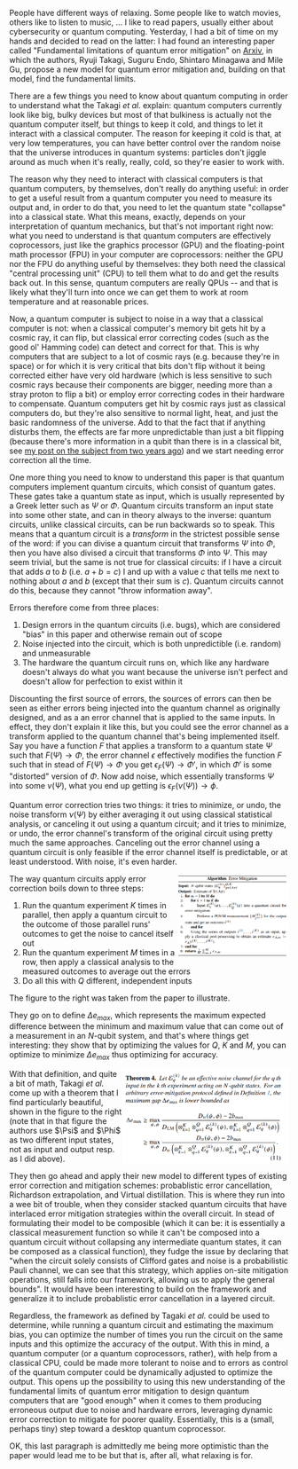 People have different ways of relaxing. Some people like to watch movies, others like to listen to music, ... I like to read papers, usually either about cybersecurity or quantum computing. Yesterday, I had a bit of time on my hands and decided to read on the latter: I had found an interesting paper called "Fundamental limitations of quantum error mitigation" on [Arxiv](https://arxiv.org/pdf/2109.04457.pdf), in which the authors, Ryuji Takagi, Suguru Endo, Shintaro Minagawa and Mile Gu, propose a new model for quantum error mitigation and, building on that model, find the fundamental limits.

<!--more-->

There are a few things you need to know about quantum computing in order to understand what the Takagi <i>et al.</i> explain: quantum computers currently look like big, bulky devices but most of that bulkiness is actually not the quantum computer itself, but things to keep it cold, and things to let it interact with a classical computer. The reason for keeping it cold is that, at very low temperatures, you can have better control over the random noise that the universe introduces in quantum systems: particles don't jiggle around as much when it's really, really, cold, so they're easier to work with.

The reason why they need to interact with classical computers is that quantum computers, by themselves, don't really do anything useful: in order to get a useful result from a quantum computer you need to measure its output and, in order to do that, you need to let the quantum state "collapse" into a classical state. What this means, exactly, depends on your interpretation of quantum mechanics, but that's not important right now: what you need to understand is that quantum computers are effectively coprocessors, just like the graphics processor (GPU) and the floating-point math processor (FPU) in your computer are coprocessors: neither the GPU nor the FPU do anything useful by themselves: they both need the classical "central processing unit" (CPU) to tell them what to do and get the results back out. In this sense, quantum computers are really QPUs -- and that is likely what they'll turn into once we can get them to work at room temperature and at reasonable prices.

Now, a quantum computer is subject to noise in a way that a classical computer is not: when a classical computer's memory bit gets hit by a cosmic ray, it can flip, but classical error correcting codes (such as the good ol' Hamming code) can detect and correct for that. This is why computers that are subject to a lot of cosmic rays (e.g. because they're in space) or for which it is very critical that bits don't flip without it being corrected either have very old hardware (which is less sensitive to such cosmic rays because their components are bigger, needing more than a stray proton to flip a bit) or employ error correcting codes in their hardware to compensate. Quantum computers get hit by cosmic rays just as classical computers do, but they're also sensitive to normal light, heat, and just the basic randomness of the universe. Add to that the fact that if anything disturbs them, the effects are far more unpredictable than just a bit flipping (because there's more information in a qubit than there is in a classical bit, see [my post on the subject from two years ago](https://rlc.vlinder.ca/blog/2019/11/03/why-quantum-exponential)) and we start needing error correction all the time.

One more thing you need to know to understand this paper is that quantum computers implement quantum circuits, which consist of quantum gates. These gates take a quantum state as input, which is usually represented by a Greek letter such as $\Psi$ or $\Phi$. Quantum circuits transform an input state into some other state, and can in theory always to the inverse: quantum circuits, unlike classical circuits, can be run backwards so to speak. This means that a quantum circuit is a _transform_ in the strictest possible sense of the word: if you can divise a quantum circuit that transforms $\Psi$ into $\Phi$, then you have also divised a circuit that transforms $\Phi$ into $\Psi$. This may seem trivial, but the same is not true for classical circuits: if I have a circuit that adds $a$ to $b$ (i.e. $a + b = c$) I and up with a value $c$ that tells me next to nothing about $a$ and $b$ (except that their sum is $c$). Quantum circuits cannot do this, because they cannot "throw information away".

Errors therefore come from three places:

1. Design errors in the quantum circuits (i.e. bugs), which are considered "bias" in this paper and otherwise remain out of scope
2. Noise injected into the circuit, which is both unpredictible (i.e. random) and unmeasurable
3. The hardware the quantum circuit runs on, which like any hardware doesn't always do what you want because the universe isn't perfect and doesn't allow for perfection to exist within it

Discounting the first source of errors, the sources of errors can then be seen as either errors being injected into the quantum channel as originally designed, and as a an error channel that is applied to the same inputs. In effect, they don't explain it like this, but you could see the error channel as a transform applied to the quantum channel that's being implemented itself. Say you have a function $F$ that applies a transform to a quantum state $\Psi$ such that $F(\Psi) \rightarrow \Phi$, the error channel $\epsilon$ effectively modifies the function $F$ such that in stead of $F(\Psi) \rightarrow \Phi$ you get $\epsilon_F(\Psi) \rightarrow \Phi'$, in which $\Phi'$ is some "distorted" version of $\Phi$. Now add noise, which essentially transforms $\Psi$ into some $\nu(\Psi)$, what you end up getting is $\epsilon_F(\nu(\Psi)) \rightarrow \phi$.

Quantum error correction tries two things: it tries to minimize, or undo, the noise transform $\nu(\Psi)$ by either averaging it out using classical statistical analysis, or canceling it out using a quantum circuit; and it tries to minimize, or undo, the error channel's transform of the original circuit using pretty much the same approaches. Canceling out the error channel using a quantum circuit is only feasible if the error channel itself is predictable, or at least understood. With noise, it's even harder.

<img src="/assets/2021/09/fig1.png" width="200px" align="right" alt="Listing 1 from the paper" />
The way quantum circuits apply error correction boils down to three steps:

1. Run the quantum experiment $K$ times in parallel, then apply a quantum circuit to the outcome of those parallel runs' outcomes to get the noise to cancel itself out
2. Run the quantum experiment $M$ times in a row, then apply a classical analysis to the measured outcomes to average out the errors
3. Do all this with $Q$ different, independent inputs

The figure to the right was taken from the paper to illustrate.

They go on to define $\Delta e_{max}$, which represents the maximum expected difference between the minimum and maximum value that can come out of a measurement in an $N$-qubit system, and that's where things get interesting: they show that by optimizing the values for $Q$, $K$ and $M$, you can optimize to minimize $\Delta e_{max}$ thus optimizing for accuracy.

<img src="/assets/2021/09/fig2.png" width="300px" align="right" alt="Theorem 4 from the paper" />
With that definition, and quite a bit of math, Takagi <i>et al.</i> come up with a theorem that I find particularly beautiful, shown in the figure to the right (note that in that figure the authors use $\Psi$ and $\Phi$ as two different input states, not as input and output resp. as I did above).

They then go ahead and apply their new model to different types of existing error correction and mitigation schemes: probablistic error cancellation, Richardson extrapolation, and Virtual distillation. This is where they run into a wee bit of trouble, when they consider stacked quantum circuits that have interlaced error mitigation strategies within the overall circuit. In stead of formulating their model to be composible (which it can be: it is essentially a classical measurement function so while it can't be composed into a quantum circuit without collapsing any intermediate quantum states, it can be composed as a classical function), they fudge the issue by declaring that "when the circuit solely consists of Clifford gates and noise is a probabilistic Pauli channel, we can see that this strategy, which applies on-site mitigation operations, still falls into our framework, allowing us to apply the general bounds". It would have been interesting to build on the framework and generalize it to include probablistic error cancellation in a layered circuit.

Regardless, the framework as defined by Tagaki <i>et al.</i> could be used to determine, while running a quantum circuit and estimating the maximum bias, you can optimize the number of times you run the circuit on the same inputs and this optimize the accuracy of the output. With this in mind, a quantum computer (or a quantum coprocessors, rather), with help from a classical CPU, could be made more tolerant to noise and to errors as control of the quantum computer could be dynamically adjusted to optimize the output. This opens up the possibility to using this new understanding of the fundamental limits of quantum error mitigation to design quantum computers that are "good enough" when it comes to them producing erroneous output due to noise and hardware errors, leveraging dynamic error correction to mitigate for poorer quality. Essentially, this is a (small, perhaps tiny) step toward a desktop quantum coprocessor.

OK, this last paragraph is admittedly me being more optimistic than the paper would lead me to be but that is, after all, what relaxing is for.